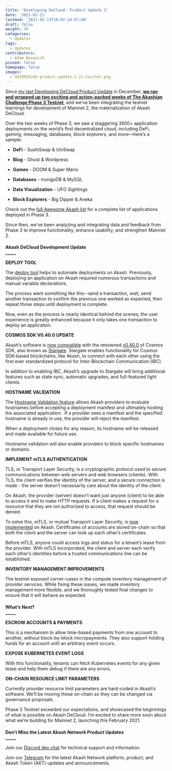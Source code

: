 ```yaml
---
title: 'Developing DeCloud: Product Update 3'
date: '2021-01-21'
lastmod: '2021-05-13T10:02:24-07:00'
draft: false
weight: 50
categories:
  - Updates
tags:
  - Updates
contributors:
  - Adam Bozanich
pinned: false
homepage: false
images:
  - 1620925245-product-update-1-21-twitter.png
---
```

  
Since [my last Developing DeCloud Product Update](https://akash.network/blog/developing-decloud-product-update-2/) in December, [**we ran and wrapped up two exciting and action-packed weeks of The Akashian Challenge Phase 3 Testnet**](https://akash.network/blog/akash-decloud-from-phase-3-to-mainnet-2/), and we’ve been integrating the testnet learnings for development of Mainnet 2, the materialization of Akash DeCloud.

Over the two weeks of Phase 3, we saw a staggering 3600+ application deployments on the world’s first decentralized cloud, including DeFi, gaming, messaging, databases, block explorers, and more—here’s a sample:

*   **DeFi** - SushiSwap & UniSwap
    
*   **Blog** - Ghost & Wordpress
    
*   **Games** - DOOM & Super Mario
    
*   **Databases** - mongoDB & MySQL
    
*   **Data Visualization** - UFO Sightings
    
*   **Block Explorers** - Big Dipper & Aneka
    

Check out the [full Awesome Akash list](https://github.com/ovrclk/awesome-akash) for a complete list of applications deployed in Phase 3.  

Since then, we’ve been analyzing and integrating data and feedback from Phase 3 to improve functionality, enhance usability, and strengthen Mainnet 2.  

####   
**Akash DeCloud Development Update**  
**\_\_\_\_\_**  

  
**DEPLOY TOOL**  

The [deploy tool](https://github.com/ovrclk/akash/pull/1032) helps to automate deployments on Akash. Previously, deploying an application on Akash required numerous transactions and manual variable declarations.   

The process went something like this--send a transaction, wait, send another transaction to confirm the previous one worked as expected, then repeat those steps until deployment is complete.   

Now, even as the process is nearly identical behind the scenes, the user experience is greatly enhanced because it only takes one transaction to deploy an application.  

  
**COSMOS SDK V0.40.0 UPDATE**  

Akash’s software is [now compatible](https://github.com/ovrclk/akash/pull/1016) with the renowned [v0.40.0](https://github.com/cosmos/cosmos-sdk/releases/tag/v0.40.0) of Cosmos SDK, also known as [Stargate](https://stargate.cosmos.network/). Stargate enables functionality for Cosmos SDK-based blockchains, like Akash, to connect with each other using the first ever standardized protocol for Inter-Blockchain Communication (IBC).  

In addition to enabling IBC, Akash’s upgrade to Stargate will bring additional features such as state sync, automatic upgrades, and full-featured light clients.  

  
**HOSTNAME VALIDATION**  

The [Hostname Validation feature](https://github.com/ovrclk/akash/pull/1024) allows Akash providers to evaluate hostnames before accepting a deployment manifest and ultimately hosting the associated application.  If a provider sees a manifest and the specified hostname is already in use, the provider will reject the manifest.  

When a deployment closes for any reason, its hostname will be released and made available for future use.   

Hostname validation will also enable providers to block specific hostnames or domains.

  
**IMPLEMENT mTLS AUTHENTICATION**  

TLS, or Transport Layer Security, is a cryptographic protocol used to secure communications between web servers and web browsers (clients). With TLS, the client verifies the identity of the server, and a secure connection is made - the server doesn’t necessarily care about the identity of the client.  

On Akash, the provider (server) doesn’t want just anyone (client) to be able to access it and to make HTTP requests. If a client makes a request for a resource that they are not authorized to access, that request should be denied.   

To solve this, mTLS, or mutual Transport Layer Security, is [now implemented](https://github.com/ovrclk/akash/pull/1017) on Akash. Certificates of accounts are stored on-chain so that both the client and the server can look up each other’s certificates.   

Before mTLS, anyone could access logs and status for a tenant’s lease from the provider. With mTLS incorporated, the client and server each verify each other’s identities before a trusted communications line can be established.

  
**INVENTORY MANAGEMENT IMPROVEMENTS**  

The testnet exposed corner-cases in the compute inventory management of provider services. While fixing these issues, we made inventory management more flexible, and we thoroughly tested final changes to ensure that it will behave as expected.  

####   
**What’s Next?**  
**\_\_\_\_\_**  

  
**ESCROW ACCOUNTS & PAYMENTS**  

This is a mechanism to allow time-based payments from one account to another, without block-by-block micropayments. They also support holding funds for an account until an arbitrary event occurs.

  
**EXPOSE KUBERNETES EVENT LOGS**  

With this functionality, tenants can fetch Kubernetes events for any given lease and help them debug if there are any errors.

  
**ON-CHAIN RESOURCE LIMIT PARAMETERS**  

Currently provider resource limit parameters are hard-coded in Akash’s software. We’ll be moving these on-chain so they can be changed via governance proposals.

Phase 3 Testnet exceeded our expectations, and showcased the beginnings of what is possible on Akash DeCloud. I’m excited to share more soon about what we’re building for Mainnet 2, launching this February 2021.  

####   
**Don’t Miss the Latest Akash Network Product Updates**  
**\_\_\_\_\_**

Join our [Discord dev chat](https://discord.com/invite/DxftX67) for technical support and information.

Join our [Telegram](https://t.me/AkashNW) for the latest Akash Network platform, product, and Akash Token (AKT) updates and announcements.